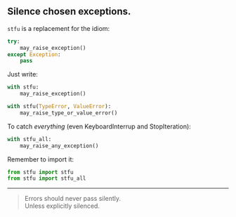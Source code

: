 Silence chosen exceptions.
----


`stfu` is a replacement for the idiom:

```python
try:
    may_raise_exception()
except Exception:
    pass
```

Just write:

```python
with stfu:
    may_raise_exception()
```

```python
with stfu(TypeError, ValueError):
    may_raise_type_or_value_error()
```


To catch *everything* (even KeyboardInterrup and StopIteration):

```python
with stfu_all:
    may_raise_any_exception()
```

Remember to import it:

```python
from stfu import stfu
from stfu import stfu_all
```

----


> Errors should never pass silently.  
> Unless explicitly silenced.

